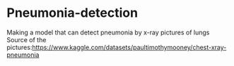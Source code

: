# Pneumonia-detection
Making a model that can detect pneumonia by x-ray pictures of lungs
Source of the pictures:https://www.kaggle.com/datasets/paultimothymooney/chest-xray-pneumonia
